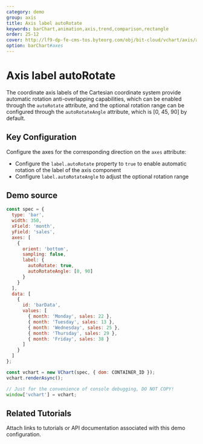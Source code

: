 ```yaml
---
category: demo
group: axis
title: Axis label autoRotate
keywords: barChart,animation,axis,trend,comparison,rectangle
order: 25-12
cover: http://lf9-dp-fe-cms-tos.byteorg.com/obj/bit-cloud/vchart/axis/axis-label-autoRotate.jpeg
option: barChart#axes
---
```


# Axis label autoRotate

The coordinate axis labels of the Cartesian coordinate system provide automatic rotation anti-overlapping capabilities, which can be enabled through the `autoRotate` attribute, and the optional rotation range can be configured through the `autoRotateAngle` attribute, which is [0, 45, 90] by default.

## Key Configuration

Configure the axes for the corresponding direction on the `axes` attribute:

- Configure the `label.autoRotate` property to `true` to enable automatic rotation of the label of the axis component
- Configure `label.autoRotateAngle` to adjust the optional rotation range

## Demo source

```javascript livedemo
const spec = {
  type: 'bar',
  width: 350,
  xField: 'month',
  yField: 'sales',
  axes: [
    {
      orient: 'bottom',
      sampling: false,
      label: {
        autoRotate: true,
        autoRotateAngle: [0, 90]
      }
    }
  ],
  data: [
    {
      id: 'barData',
      values: [
        { month: 'Monday', sales: 22 },
        { month: 'Tuesday', sales: 13 },
        { month: 'Wednesday', sales: 25 },
        { month: 'Thursday', sales: 29 },
        { month: 'Friday', sales: 38 }
      ]
    }
  ]
};

const vchart = new VChart(spec, { dom: CONTAINER_ID });
vchart.renderAsync();

// Just for the convenience of console debugging, DO NOT COPY!
window['vchart'] = vchart;
```

## Related Tutorials

Attach links to tutorials or API documentation associated with this demo configuration.
